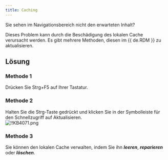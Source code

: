 ```yaml
---
title: Caching
---
```

Sie sehen im Navigationsbereich nicht den erwarteten Inhalt?  

Dieses Problem kann durch die Beschädigung des lokalen Cache verursacht werden. Es gibt mehrere Methoden, diesen im {{ de.RDM }} zu aktualisieren.
## Lösung
### Methode 1
Drücken Sie Strg+F5 auf Ihrer Tastatur.
### Methode 2
Halten Sie die Strg-Taste gedrückt und klicken Sie in der Symbolleiste für den Schnellzugriff auf Aktualisieren.  
![!!KB4071.png](https://webdevolutions.azureedge.net/docs/de/kb/KB4071.png)
### Methode 3
Sie können den lokalen Cache verwalten, indem Sie ihn ***leeren***, ***reparieren*** oder ***löschen***.
